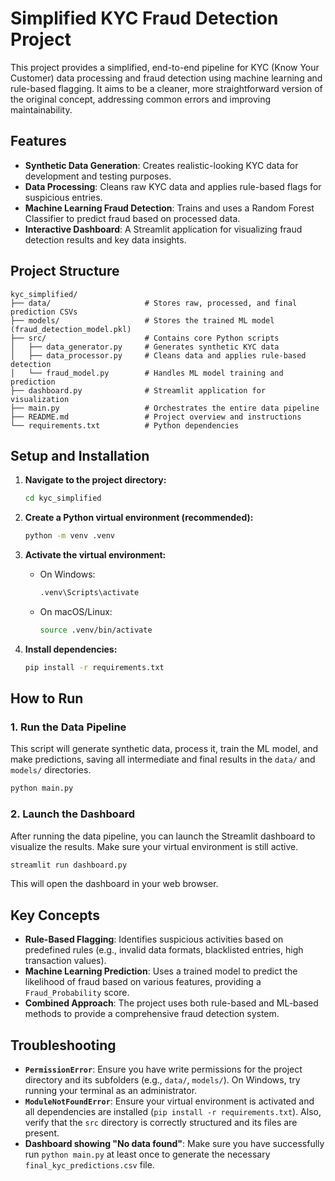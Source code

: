 # Simplified KYC Fraud Detection Project

This project provides a simplified, end-to-end pipeline for KYC (Know Your Customer) data processing and fraud detection using machine learning and rule-based flagging. It aims to be a cleaner, more straightforward version of the original concept, addressing common errors and improving maintainability.

## Features

-   **Synthetic Data Generation**: Creates realistic-looking KYC data for development and testing purposes.
-   **Data Processing**: Cleans raw KYC data and applies rule-based flags for suspicious entries.
-   **Machine Learning Fraud Detection**: Trains and uses a Random Forest Classifier to predict fraud based on processed data.
-   **Interactive Dashboard**: A Streamlit application for visualizing fraud detection results and key data insights.

## Project Structure

```
kyc_simplified/
├── data/                     # Stores raw, processed, and final prediction CSVs
├── models/                   # Stores the trained ML model (fraud_detection_model.pkl)
├── src/                      # Contains core Python scripts
│   ├── data_generator.py     # Generates synthetic KYC data
│   ├── data_processor.py     # Cleans data and applies rule-based detection
│   └── fraud_model.py        # Handles ML model training and prediction
├── dashboard.py              # Streamlit application for visualization
├── main.py                   # Orchestrates the entire data pipeline
├── README.md                 # Project overview and instructions
└── requirements.txt          # Python dependencies
```

## Setup and Installation

1.  **Navigate to the project directory:**
    ```bash
    cd kyc_simplified
    ```

2.  **Create a Python virtual environment (recommended):**
    ```bash
    python -m venv .venv
    ```

3.  **Activate the virtual environment:**
    *   On Windows:
        ```bash
        .venv\Scripts\activate
        ```
    *   On macOS/Linux:
        ```bash
        source .venv/bin/activate
        ```

4.  **Install dependencies:**
    ```bash
    pip install -r requirements.txt
    ```

## How to Run

### 1. Run the Data Pipeline

This script will generate synthetic data, process it, train the ML model, and make predictions, saving all intermediate and final results in the `data/` and `models/` directories.

```bash
python main.py
```

### 2. Launch the Dashboard

After running the data pipeline, you can launch the Streamlit dashboard to visualize the results. Make sure your virtual environment is still active.

```bash
streamlit run dashboard.py
```

This will open the dashboard in your web browser.

## Key Concepts

-   **Rule-Based Flagging**: Identifies suspicious activities based on predefined rules (e.g., invalid data formats, blacklisted entries, high transaction values).
-   **Machine Learning Prediction**: Uses a trained model to predict the likelihood of fraud based on various features, providing a `Fraud_Probability` score.
-   **Combined Approach**: The project uses both rule-based and ML-based methods to provide a comprehensive fraud detection system.

## Troubleshooting

-   **`PermissionError`**: Ensure you have write permissions for the project directory and its subfolders (e.g., `data/`, `models/`). On Windows, try running your terminal as an administrator.
-   **`ModuleNotFoundError`**: Ensure your virtual environment is activated and all dependencies are installed (`pip install -r requirements.txt`). Also, verify that the `src` directory is correctly structured and its files are present.
-   **Dashboard showing "No data found"**: Make sure you have successfully run `python main.py` at least once to generate the necessary `final_kyc_predictions.csv` file.


#
